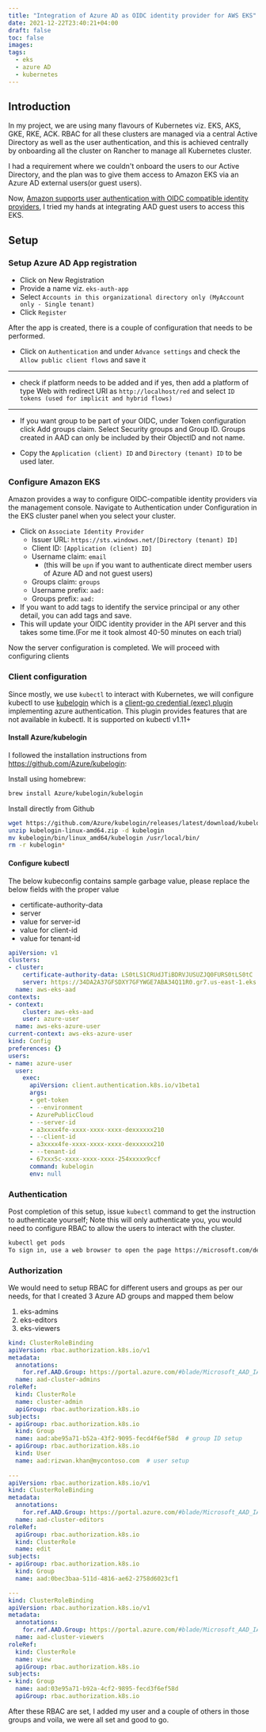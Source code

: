 ```yaml
---
title: "Integration of Azure AD as OIDC identity provider for AWS EKS"
date: 2021-12-22T23:40:21+04:00
draft: false
toc: false
images:
tags:
  - eks
  - azure AD
  - kubernetes
---
```


## Introduction
In my project, we are using many flavours of Kubernetes viz. EKS, AKS, GKE, RKE, ACK. RBAC for all these clusters are managed via a central Active Directory as well as the user authentication, and this is achieved centrally by onboarding all the cluster on Rancher to manage all Kubernetes cluster.

I had a requirement where we couldn't onboard the users to our Active Directory, and the plan was to give them access to Amazon EKS via an Azure AD external users(or guest users).

Now, [Amazon supports user authentication with OIDC compatible identity providers](https://aws.amazon.com/about-aws/whats-new/2021/02/amazon-eks-clusters-support-user-authentication-oidc-compatible-identity-providers/), I tried my hands at integrating AAD guest users to access this EKS.

## Setup

### Setup Azure AD App registration
- Click on New Registration
- Provide a name viz. `eks-auth-app`
- Select `Accounts in this organizational directory only (MyAccount only - Single tenant)`
- Click `Register`

After the app is created, there is a couple of configuration that needs to be performed.
- Click on `Authentication` and under `Advance settings` and check the `Allow public client flows` and save it
---
- check if platform needs to be added and if yes, then add a platform of type Web with redirect URI as `http://localhost/red` and select `ID tokens (used for implicit and hybrid flows)`
---
- If you want group to be part of your OIDC, under Token configuration click Add groups claim. Select Security groups and Group ID. Groups created in AAD can only be included by their ObjectID and not name.

- Copy the `Application (client) ID` and `Directory (tenant) ID` to be used later.

### Configure Amazon EKS
Amazon provides a way to configure OIDC-compatible identity providers via the management console. Navigate to Authentication under Configuration in the EKS cluster panel when you select your cluster.

- Click on `Associate Identity Provider`
    - Issuer URL: `https://sts.windows.net/[Directory (tenant) ID]`
    - Client ID: `[Application (client) ID]`
    - Username claim: `email` 
        - (this will be `upn` if you want to authenticate direct member users of Azure AD and not guest users)
    - Groups claim: `groups`
    - Username prefix: `aad:`
    - Groups prefix: `aad:`
- If you want to add tags to identify the service principal or any other detail, you can add tags and save.
- This will update your OIDC identity provider in the API server and this takes some time.(For me it took almost 40-50 minutes on each trial)

Now the server configuration is completed. We will proceed with configuring clients

### Client configuration
Since mostly, we use `kubectl` to interact with Kubernetes, we will configure kubectl to use [kubelogin](https://github.com/Azure/kubelogin) which is a [client-go credential (exec) plugin](https://kubernetes.io/docs/reference/access-authn-authz/authentication/#client-go-credential-plugins) implementing azure authentication. This plugin provides features that are not available in kubectl. It is supported on kubectl v1.11+

#### Install Azure/kubelogin
I followed the installation instructions from https://github.com/Azure/kubelogin:

Install using homebrew:
```sh
brew install Azure/kubelogin/kubelogin
```

Install directly from Github
```sh
wget https://github.com/Azure/kubelogin/releases/latest/download/kubelogin-linux-amd64.zip
unzip kubelogin-linux-amd64.zip -d kubelogin
mv kubelogin/bin/linux_amd64/kubelogin /usr/local/bin/
rm -r kubelogin*
```

#### Configure kubectl
The below kubeconfig contains sample garbage value, please replace the below fields with the proper value
- certificate-authority-data
- server
- value for server-id
- value for client-id
- value for tenant-id

```yml
apiVersion: v1
clusters:
- cluster:
    certificate-authority-data: LS0tLS1CRUdJTiBDRVJUSUZJQ0FURS0tLS0tC ...REDACTED STRING
    server: https://34DA2A37GFSDXY7GFYWGE7ABA34Q11R0.gr7.us-east-1.eks.amazonaws.com
  name: aws-eks-aad
contexts:
- context:
    cluster: aws-eks-aad
    user: azure-user
  name: aws-eks-azure-user
current-context: aws-eks-azure-user
kind: Config
preferences: {}
users:
- name: azure-user
  user:
    exec:
      apiVersion: client.authentication.k8s.io/v1beta1
      args:
      - get-token
      - --environment
      - AzurePublicCloud
      - --server-id
      - a3xxxx4fe-xxxx-xxxx-xxxx-dexxxxxx210
      - --client-id
      - a3xxxx4fe-xxxx-xxxx-xxxx-dexxxxxx210
      - --tenant-id
      - 67xxx5c-xxxx-xxxx-xxxx-254xxxxx9ccf
      command: kubelogin
      env: null
```

### Authentication
Post completion of this setup, issue `kubectl` command to get the instruction to authenticate yourself; Note this will only authenticate you, you would need to configure RBAC to allow the users to interact with the cluster.

```sh
kubectl get pods
To sign in, use a web browser to open the page https://microsoft.com/devicelogin and enter the code EJQH9Q8LS to authenticate.
```

### Authorization
We would need to setup RBAC for different users and groups as per our needs, for that I created 3 Azure AD groups and mapped them below
1. eks-admins
2. eks-editors
3. eks-viewers
```yml
kind: ClusterRoleBinding
apiVersion: rbac.authorization.k8s.io/v1
metadata:
  annotations:
    for.ref.AAD.Group: https://portal.azure.com/#blade/Microsoft_AAD_IAM/GroupDetailsMenuBlade/Overview/groupId/abe95a71-b52a-43f2-9095-fecd4f6ef58d
  name: aad-cluster-admins
roleRef:
  kind: ClusterRole
  name: cluster-admin
  apiGroup: rbac.authorization.k8s.io
subjects:
- apiGroup: rbac.authorization.k8s.io
  kind: Group
  name: aad:abe95a71-b52a-43f2-9095-fecd4f6ef58d  # group ID setup
- apiGroup: rbac.authorization.k8s.io
  kind: User
  name: aad:rizwan.khan@mycontoso.com  # user setup
  
---
apiVersion: rbac.authorization.k8s.io/v1
kind: ClusterRoleBinding
metadata:
  annotations:
    for.ref.AAD.Group: https://portal.azure.com/#blade/Microsoft_AAD_IAM/GroupDetailsMenuBlade/Overview/groupId/0bec3baa-511d-4816-ae62-2758d6023cf1
  name: aad-cluster-editors
roleRef:
  apiGroup: rbac.authorization.k8s.io
  kind: ClusterRole
  name: edit
subjects:
- apiGroup: rbac.authorization.k8s.io
  kind: Group
  name: aad:0bec3baa-511d-4816-ae62-2758d6023cf1

---
kind: ClusterRoleBinding
apiVersion: rbac.authorization.k8s.io/v1
metadata:
  annotations:
    for.ref.AAD.Group: https://portal.azure.com/#blade/Microsoft_AAD_IAM/GroupDetailsMenuBlade/Overview/groupId/03e95a71-b92a-4cf2-9895-fecd3f6ef58d
  name: aad-cluster-viewers
roleRef:
  kind: ClusterRole
  name: view
  apiGroup: rbac.authorization.k8s.io
subjects:
- kind: Group
  name: aad:03e95a71-b92a-4cf2-9895-fecd3f6ef58d
  apiGroup: rbac.authorization.k8s.io

```

After these RBAC are set, I added my user and a couple of others in those groups and voila, we were all set and good to go.
